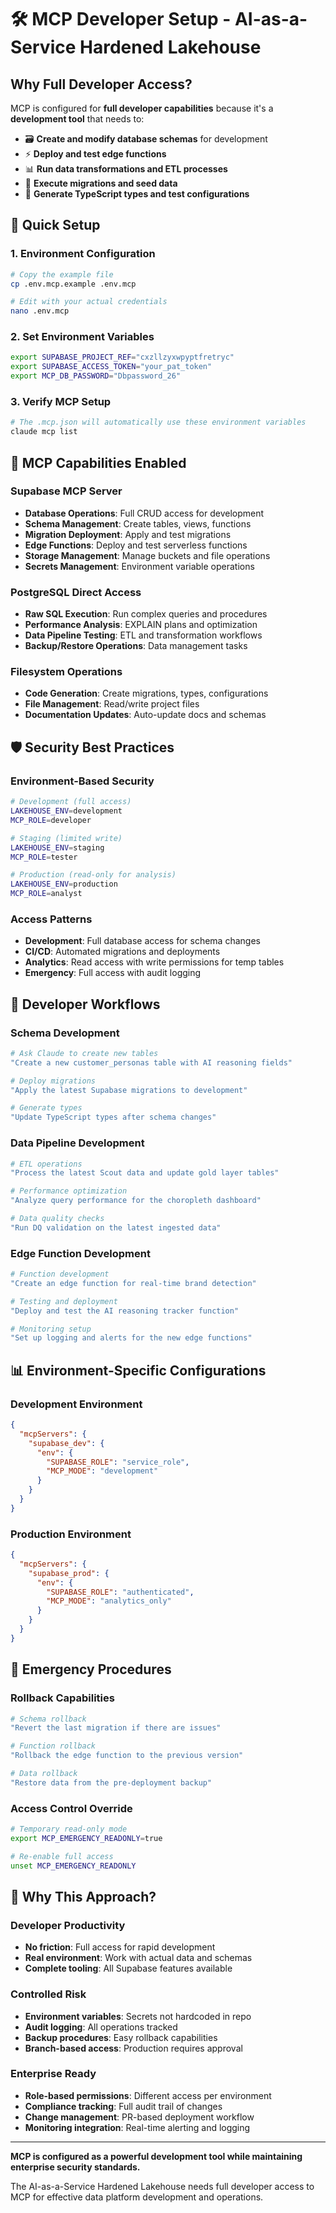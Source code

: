 # 🛠️ MCP Developer Setup - AI-as-a-Service Hardened Lakehouse

## Why Full Developer Access?

MCP is configured for **full developer capabilities** because it's a **development tool** that needs to:

- 🗃️ **Create and modify database schemas** for development
- ⚡ **Deploy and test edge functions** 
- 📊 **Run data transformations and ETL processes**
- 🧪 **Execute migrations and seed data**
- 🔧 **Generate TypeScript types and test configurations**

## 🚀 Quick Setup

### 1. Environment Configuration
```bash
# Copy the example file
cp .env.mcp.example .env.mcp

# Edit with your actual credentials
nano .env.mcp
```

### 2. Set Environment Variables
```bash
export SUPABASE_PROJECT_REF="cxzllzyxwpyptfretryc"  
export SUPABASE_ACCESS_TOKEN="your_pat_token"
export MCP_DB_PASSWORD="Dbpassword_26"
```

### 3. Verify MCP Setup
```bash
# The .mcp.json will automatically use these environment variables
claude mcp list
```

## 🎯 MCP Capabilities Enabled

### Supabase MCP Server
- **Database Operations**: Full CRUD access for development
- **Schema Management**: Create tables, views, functions
- **Migration Deployment**: Apply and test migrations
- **Edge Functions**: Deploy and test serverless functions
- **Storage Management**: Manage buckets and file operations
- **Secrets Management**: Environment variable operations

### PostgreSQL Direct Access  
- **Raw SQL Execution**: Run complex queries and procedures
- **Performance Analysis**: EXPLAIN plans and optimization
- **Data Pipeline Testing**: ETL and transformation workflows
- **Backup/Restore Operations**: Data management tasks

### Filesystem Operations
- **Code Generation**: Create migrations, types, configurations
- **File Management**: Read/write project files
- **Documentation Updates**: Auto-update docs and schemas

## 🛡️ Security Best Practices

### Environment-Based Security
```bash
# Development (full access)
LAKEHOUSE_ENV=development
MCP_ROLE=developer

# Staging (limited write)  
LAKEHOUSE_ENV=staging
MCP_ROLE=tester

# Production (read-only for analysis)
LAKEHOUSE_ENV=production  
MCP_ROLE=analyst
```

### Access Patterns
- **Development**: Full database access for schema changes
- **CI/CD**: Automated migrations and deployments
- **Analytics**: Read access with write permissions for temp tables
- **Emergency**: Full access with audit logging

## 🔧 Developer Workflows

### Schema Development
```bash
# Ask Claude to create new tables
"Create a new customer_personas table with AI reasoning fields"

# Deploy migrations
"Apply the latest Supabase migrations to development"

# Generate types
"Update TypeScript types after schema changes"
```

### Data Pipeline Development  
```bash
# ETL operations
"Process the latest Scout data and update gold layer tables"

# Performance optimization
"Analyze query performance for the choropleth dashboard"

# Data quality checks
"Run DQ validation on the latest ingested data"
```

### Edge Function Development
```bash
# Function development
"Create an edge function for real-time brand detection"

# Testing and deployment  
"Deploy and test the AI reasoning tracker function"

# Monitoring setup
"Set up logging and alerts for the new edge functions"
```

## 📊 Environment-Specific Configurations

### Development Environment
```json
{
  "mcpServers": {
    "supabase_dev": {
      "env": {
        "SUPABASE_ROLE": "service_role",
        "MCP_MODE": "development"
      }
    }
  }
}
```

### Production Environment  
```json
{
  "mcpServers": {
    "supabase_prod": {
      "env": {
        "SUPABASE_ROLE": "authenticated", 
        "MCP_MODE": "analytics_only"
      }
    }
  }
}
```

## 🚨 Emergency Procedures

### Rollback Capabilities
```bash
# Schema rollback
"Revert the last migration if there are issues"

# Function rollback  
"Rollback the edge function to the previous version"

# Data rollback
"Restore data from the pre-deployment backup"
```

### Access Control Override
```bash
# Temporary read-only mode
export MCP_EMERGENCY_READONLY=true

# Re-enable full access
unset MCP_EMERGENCY_READONLY
```

## 🎯 Why This Approach?

### Developer Productivity
- **No friction**: Full access for rapid development
- **Real environment**: Work with actual data and schemas  
- **Complete tooling**: All Supabase features available

### Controlled Risk
- **Environment variables**: Secrets not hardcoded in repo
- **Audit logging**: All operations tracked
- **Backup procedures**: Easy rollback capabilities
- **Branch-based access**: Production requires approval

### Enterprise Ready
- **Role-based permissions**: Different access per environment
- **Compliance tracking**: Full audit trail of changes
- **Change management**: PR-based deployment workflow
- **Monitoring integration**: Real-time alerting and logging

---

**MCP is configured as a powerful development tool while maintaining enterprise security standards.**

The AI-as-a-Service Hardened Lakehouse needs full developer access to MCP for effective data platform development and operations.